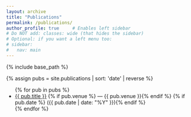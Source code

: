 ```yaml
---
layout: archive
title: "Publications"
permalink: /publications/
author_profile: true     # Enables left sidebar
# Do NOT add: classes: wide (that hides the sidebar)
# Optional: if you want a left menu too:
# sidebar:
#   nav: main
---
```


{% include base_path %}

{% assign pubs = site.publications | sort: 'date' | reverse %}

<ul>
{% for pub in pubs %}
  <li>
    <a href="{{ pub.url | relative_url }}">{{ pub.title }}</a>
    {% if pub.venue %} — {{ pub.venue }}{% endif %}
    {% if pub.date %} ({{ pub.date | date: "%Y" }}){% endif %}
  </li>
{% endfor %}
</ul>
